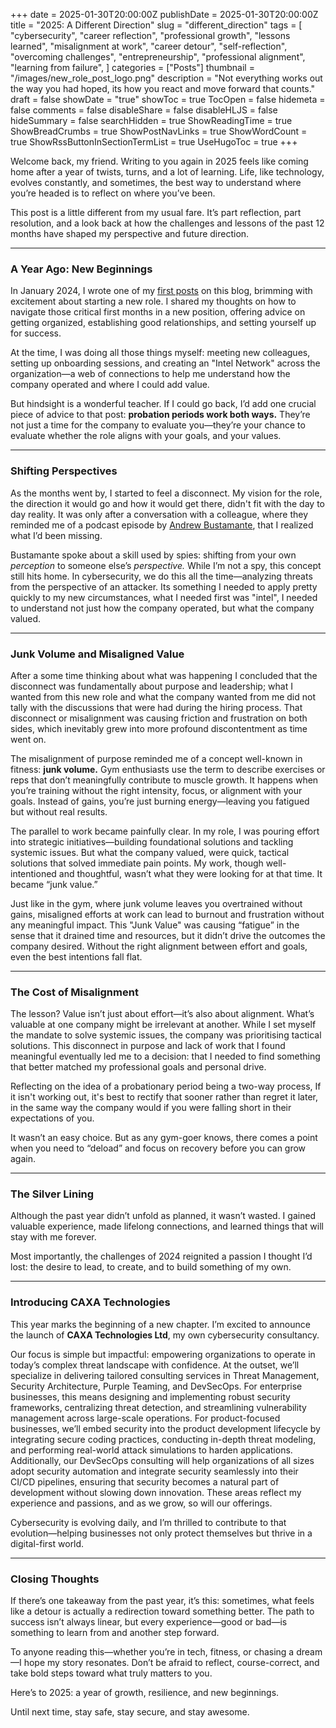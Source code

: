 +++
date = 2025-01-30T20:00:00Z
publishDate = 2025-01-30T20:00:00Z
title = "2025: A Different Direction"
slug = "different_direction"
tags = [
  "cybersecurity",
  "career reflection",
  "professional growth",
  "lessons learned",
  "misalignment at work",
  "career detour",
  "self-reflection",
  "overcoming challenges",
  "entrepreneurship",
  "professional alignment",
  "learning from failure",
]
categories = ["Posts"]
thumbnail = "/images/new_role_post_logo.png"
description = "Not everything works out the way you had hoped, its how you react and move forward that counts."
draft = false
showDate = "true"
showToc = true
TocOpen = false
hidemeta = false
comments = false
disableShare = false
disableHLJS = false
hideSummary = false
searchHidden = true
ShowReadingTime = true
ShowBreadCrumbs = true
ShowPostNavLinks = true
ShowWordCount = true
ShowRssButtonInSectionTermList = true
UseHugoToc = true
+++


Welcome back, my friend. Writing to you again in 2025 feels like coming home after a year of twists, turns, and a lot of learning. Life, like technology, evolves constantly, and sometimes, the best way to understand where you’re headed is to reflect on where you’ve been.

This post is a little different from my usual fare. It’s part reflection, part resolution, and a look back at how the challenges and lessons of the past 12 months have shaped my perspective and future direction.

---

### A Year Ago: New Beginnings

In January 2024, I wrote one of my [first posts](https://chrisclarkson.org/posts/new_beginnings/) on this blog, brimming with excitement about starting a new role. I shared my thoughts on how to navigate those critical first months in a new position, offering advice on getting organized, establishing good relationships, and setting yourself up for success.

At the time, I was doing all those things myself: meeting new colleagues, setting up onboarding sessions, and creating an "Intel Network" across the organization—a web of connections to help me understand how the company operated and where I could add value.

But hindsight is a wonderful teacher. If I could go back, I’d add one crucial piece of advice to that post: **probation periods work both ways.** They’re not just a time for the company to evaluate you—they’re your chance to evaluate whether the role aligns with your goals, and your values.

---

### Shifting Perspectives

As the months went by, I started to feel a disconnect. My vision for the role, the direction it would go and how it would get there, didn't fit with the day to day reality. It was only after a conversation with a colleague, where they reminded me of a podcast episode by [Andrew Bustamante](https://everydayspy.com), that I realized what I’d been missing.

Bustamante spoke about a skill used by spies: shifting from your own *perception* to someone else’s *perspective.* While I’m not a spy, this concept still hits home. In cybersecurity, we do this all the time—analyzing threats from the perspective of an attacker. Its something I needed to apply pretty quickly to my new circumstances, what I needed first was "intel", I needed to understand not just how the company operated, but what the company valued.

---

### Junk Volume and Misaligned Value

After a some time thinking about what was happening I concluded that the disconnect was fundamentally about purpose and leadership; what I wanted from  this new role and what the company wanted from me did not tally with the discussions that were had during the hiring process. That disconnect or misalignment was causing friction and frustration on both sides, which inevitably grew into more profound discontentment as time went on.

The misalignment of purpose reminded me of a concept well-known in fitness: **junk volume.** Gym enthusiasts use the term to describe exercises or reps that don’t meaningfully contribute to muscle growth. It happens when you’re training without the right intensity, focus, or alignment with your goals. Instead of gains, you’re just burning energy—leaving you fatigued but without real results.

The parallel to work became painfully clear. In my role, I was pouring effort into strategic initiatives—building foundational solutions and tackling systemic issues. But what the company valued, were quick, tactical solutions that solved immediate pain points. My work, though well-intentioned and thoughtful, wasn’t what they were looking for at that time. It became “junk value.”

Just like in the gym, where junk volume leaves you overtrained without gains, misaligned efforts at work can lead to burnout and frustration without any meaningful impact. This "Junk Value" was causing “fatigue” in the sense that it drained time and resources, but it didn’t drive the outcomes the company desired. Without the right alignment between effort and goals, even the best intentions fall flat.

---

### The Cost of Misalignment

The lesson? Value isn’t just about effort—it’s also about alignment. What’s valuable at one company might be irrelevant at another. While I set myself the mandate to solve systemic issues, the company was prioritising tactical solutions. This disconnect in purpose and lack of work that I found meaningful eventually led me to a decision: that I needed to find something that better matched my professional goals and personal drive.

Reflecting on the idea of a probationary period being a two-way process, If it isn't working out, it's best to rectify that sooner rather than regret
it later, in the same way the company would if you were falling short in their expectations of you.

It wasn’t an easy choice. But as any gym-goer knows, there comes a point when you need to “deload” and focus on recovery before you can grow again.

---

### The Silver Lining

Although the past year didn’t unfold as planned, it wasn’t wasted. I gained valuable experience, made lifelong connections, and learned things that will stay with me forever.

Most importantly, the challenges of 2024 reignited a passion I thought I’d lost: the desire to lead, to create, and to build something of my own.

---

### Introducing CAXA Technologies

This year marks the beginning of a new chapter. I’m excited to announce the launch of **CAXA Technologies Ltd**, my own cybersecurity consultancy.

Our focus is simple but impactful: empowering organizations to operate in today’s complex threat landscape with confidence. At the outset, we’ll specialize in delivering tailored consulting services in Threat Management, Security Architecture, Purple Teaming, and DevSecOps. For enterprise businesses, this means designing and implementing robust security frameworks, centralizing threat detection, and streamlining vulnerability management across large-scale operations. For product-focused businesses, we’ll embed security into the product development lifecycle by integrating secure coding practices, conducting in-depth threat modeling, and performing real-world attack simulations to harden applications. Additionally, our DevSecOps consulting will help organizations of all sizes adopt security automation and integrate security seamlessly into their CI/CD pipelines, ensuring that security becomes a natural part of development without slowing down innovation. These areas reflect my experience and passions, and as we grow, so will our offerings.

Cybersecurity is evolving daily, and I’m thrilled to contribute to that evolution—helping businesses not only protect themselves but thrive in a digital-first world.

---

### Closing Thoughts

If there’s one takeaway from the past year, it’s this: sometimes, what feels like a detour is actually a redirection toward something better. The path to success isn’t always linear, but every experience—good or bad—is something to learn from and another step forward.

To anyone reading this—whether you’re in tech, fitness, or chasing a dream—I hope my story resonates. Don’t be afraid to reflect, course-correct, and take bold steps toward what truly matters to you.

Here’s to 2025: a year of growth, resilience, and new beginnings.

Until next time, stay safe, stay secure, and stay awesome.
